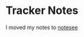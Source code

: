 # Tracker Notes

I moved my notes to [notesee](https://notesee.lilplaytime.com/projects/tracker.md)
